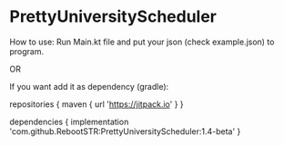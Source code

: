 # PrettyUniversityScheduler

How to use:
Run Main.kt file and put your json (check example.json) to program.

OR

If you want add it as dependency (gradle):

repositories {
    maven { url 'https://jitpack.io' }
}

dependencies {
    implementation 'com.github.RebootSTR:PrettyUniversityScheduler:1.4-beta'
}
